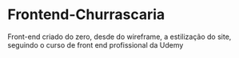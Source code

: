 # Frontend-Churrascaria
Front-end criado do zero, desde do wireframe, a estilização do site, seguindo o curso de front end profissional da Udemy
